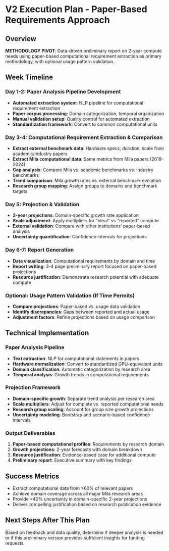 # V2 Execution Plan - Paper-Based Requirements Approach

## Overview
**METHODOLOGY PIVOT**: Data-driven preliminary report on 2-year compute needs using paper-based computational requirement extraction as primary methodology, with optional usage pattern validation.

## Week Timeline

### Day 1-2: Paper Analysis Pipeline Development
- **Automated extraction system**: NLP pipeline for computational requirement extraction
- **Paper corpus processing**: Domain categorization, temporal organization
- **Manual validation setup**: Quality control for automated extraction
- **Standardization framework**: Convert to common computational units

### Day 3-4: Computational Requirement Extraction & Comparison
- **Extract external benchmark data**: Hardware specs, duration, scale from academic/industry papers
- **Extract Mila computational data**: Same metrics from Mila papers (2019-2024)
- **Gap analysis**: Compare Mila vs. academic benchmarks vs. industry benchmarks
- **Trend comparison**: Mila growth rates vs. external benchmark evolution
- **Research group mapping**: Assign groups to domains and benchmark targets

### Day 5: Projection & Validation
- **2-year projections**: Domain-specific growth rate application
- **Scale adjustment**: Apply multipliers for "ideal" vs "reported" compute
- **External validation**: Compare with other institutions' paper-based analysis
- **Uncertainty quantification**: Confidence intervals for projections

### Day 6-7: Report Generation
- **Data visualization**: Computational requirements by domain and time
- **Report writing**: 3-4 page preliminary report focused on paper-based projections
- **Resource justification**: Demonstrate research potential with adequate compute

### Optional: Usage Pattern Validation (If Time Permits)
- **Compare projections**: Paper-based vs. usage data validation
- **Identify discrepancies**: Gaps between reported and actual usage
- **Adjustment factors**: Refine projections based on usage comparison

## Technical Implementation

### Paper Analysis Pipeline
- **Text extraction**: NLP for computational statements in papers
- **Hardware normalization**: Convert to standardized GPU-equivalent units
- **Domain classification**: Automatic categorization by research area
- **Temporal analysis**: Growth trends in computational requirements

### Projection Framework
- **Domain-specific growth**: Separate trend analysis per research area
- **Scale multipliers**: Adjust for complete vs. reported computational needs
- **Research group scaling**: Account for group size growth projections
- **Uncertainty modeling**: Bootstrap and scenario-based confidence intervals

### Output Deliverables
1. **Paper-based computational profiles**: Requirements by research domain
2. **Growth projections**: 2-year forecasts with domain breakdown
3. **Resource justification**: Evidence-based case for additional compute
4. **Preliminary report**: Executive summary with key findings

## Success Metrics
- Extract computational data from >60% of relevant papers
- Achieve domain coverage across all major Mila research areas
- Provide <40% uncertainty in domain-specific 2-year projections
- Deliver compelling justification based on research publication evidence

## Next Steps After This Plan
Based on feedback and data quality, determine if deeper analysis is needed or if this preliminary version provides sufficient insights for funding requests.
